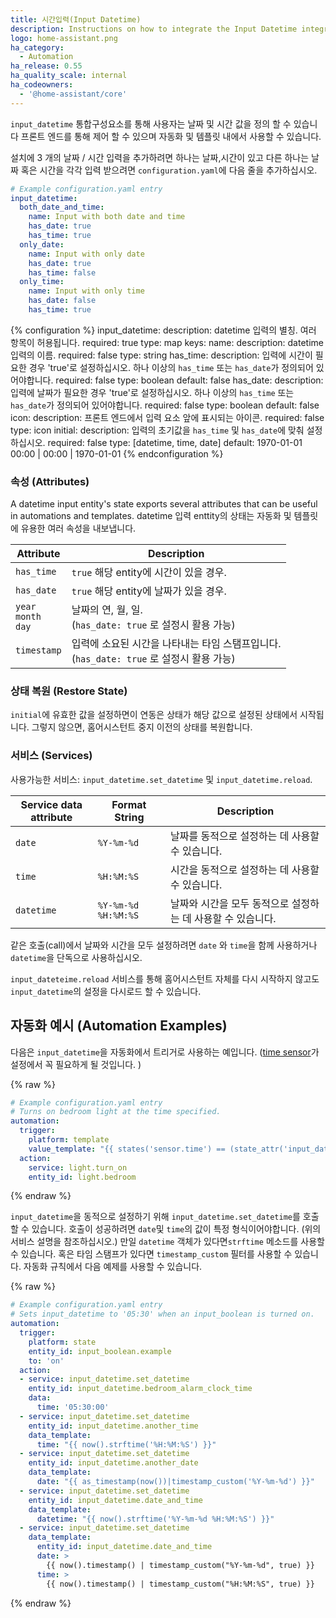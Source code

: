 ```yaml
---
title: 시간입력(Input Datetime)
description: Instructions on how to integrate the Input Datetime integration into Home Assistant.
logo: home-assistant.png
ha_category:
  - Automation
ha_release: 0.55
ha_quality_scale: internal
ha_codeowners:
  - '@home-assistant/core'
---
```


`input_datetime` 통합구성요소를 통해 사용자는 날짜 및 시간 값을 정의 할 수 있습니다
프론트 엔드를 통해 제어 할 수 있으며 자동화 및 템플릿 내에서 사용할 수 있습니다.

설치에 3 개의 날짜 / 시간 입력을 추가하려면 
하나는 날짜,시간이 있고 다른 하나는 날짜 혹은 시간을 각각 입력 받으려면 `configuration.yaml`에 다음 줄을 추가하십시오.

```yaml
# Example configuration.yaml entry
input_datetime:
  both_date_and_time:
    name: Input with both date and time
    has_date: true
    has_time: true
  only_date:
    name: Input with only date
    has_date: true
    has_time: false
  only_time:
    name: Input with only time
    has_date: false
    has_time: true
```

{% configuration %}
  input_datetime:
    description: datetime 입력의 별칭. 여러 항목이 허용됩니다.
    required: true
    type: map
    keys:
      name:
        description: datetime 입력의 이름.
        required: false
        type: string
      has_time:
        description: 입력에 시간이 필요한 경우 'true'로 설정하십시오. 하나 이상의 `has_time` 또는 `has_date`가 정의되어 있어야합니다.
        required: false
        type: boolean
        default: false
      has_date:
        description: 입력에 날짜가 필요한 경우 'true'로 설정하십시오. 하나 이상의 `has_time` 또는 `has_date`가 정의되어 있어야합니다.
        required: false
        type: boolean
        default: false
      icon:
        description: 프론트 엔드에서 입력 요소 앞에 표시되는 아이콘.
        required: false
        type: icon
      initial:
        description: 입력의 초기값을 `has_time` 및 `has_date`에 맞춰 설정하십시오.
        required: false
        type: [datetime, time, date]
        default: 1970-01-01 00:00 | 00:00 | 1970-01-01
{% endconfiguration %}

### 속성 (Attributes) 

A datetime input entity's state exports several attributes that can be useful in
automations and templates.
datetime 입력 enttity의 상태는 자동화 및 템플릿에 유용한 여러 속성을 내보냅니다.

| Attribute | Description |
| ----- | ----- |
| `has_time` | `true` 해당 entity에 시간이 있을 경우.
| `has_date` | `true` 해당 entity에 날짜가 있을 경우.
| `year`<br>`month`<br>`day` | 날짜의 연, 월, 일.<br>(`has_date: true` 로 설정시 활용 가능)
| `timestamp` | 입력에 소요된 시간을 나타내는 타임 스탬프입니다.<br>(`has_date: true` 로 설정시 활용 가능)

### 상태 복원 (Restore State)

`initial`에 유효한 값을 설정하면이 연동은 상태가 해당 값으로 설정된 상태에서 시작됩니다. 그렇지 않으면, 홈어시스턴트 중지 이전의 상태를 복원합니다. 

### 서비스 (Services)

사용가능한 서비스: `input_datetime.set_datetime` 및 `input_datetime.reload`.

Service data attribute | Format String | Description
-|-|-
`date` | `%Y-%m-%d` | 날짜를 동적으로 설정하는 데 사용할 수 있습니다.
`time` | `%H:%M:%S` | 시간을 동적으로 설정하는 데 사용할 수 있습니다.
`datetime` | `%Y-%m-%d %H:%M:%S` | 날짜와 시간을 모두 동적으로 설정하는 데 사용할 수 있습니다.

같은 호출(call)에서 날짜와 시간을 모두 설정하려면 `date` 와 `time`을 함께 사용하거나 `datetime`을 단독으로 사용하십시오.

`input_dateteime.reload` 서비스를 통해 홈어시스턴트 자체를 다시 시작하지 않고도 `input_datetime`의 설정을 다시로드 할 수 있습니다.

## 자동화 예시 (Automation Examples)

다음은 `input_datetime`을 자동화에서 트리거로 사용하는 예입니다. ([time sensor](/integrations/time_date)가 설정에서 꼭 필요하게 될 것입니다. )

{% raw %}
```yaml
# Example configuration.yaml entry
# Turns on bedroom light at the time specified.
automation:
  trigger:
    platform: template
    value_template: "{{ states('sensor.time') == (state_attr('input_datetime.bedroom_alarm_clock_time', 'timestamp') | int | timestamp_custom('%H:%M', True)) }}"
  action:
    service: light.turn_on
    entity_id: light.bedroom
```
{% endraw %}

`input_datetime`을 동적으로 설정하기 위해 `input_datetime.set_datetime`를 호출 할 수 있습니다. 호출이 성공하려면 `date`및 `time`의 값이 특정 형식이어야합니다. (위의 서비스 설명을 참조하십시오.)
만일 `datetime` 객체가 있다면`strftime` 메소드를 사용할 수 있습니다. 혹은  타임 스탬프가 있다면 `timestamp_custom` 필터를 사용할 수 있습니다. 자동화 규칙에서 다음 예제를 사용할 수 있습니다.

{% raw %}
```yaml
# Example configuration.yaml entry
# Sets input_datetime to '05:30' when an input_boolean is turned on.
automation:
  trigger:
    platform: state
    entity_id: input_boolean.example
    to: 'on'
  action:
  - service: input_datetime.set_datetime
    entity_id: input_datetime.bedroom_alarm_clock_time
    data:
      time: '05:30:00'
  - service: input_datetime.set_datetime
    entity_id: input_datetime.another_time
    data_template:
      time: "{{ now().strftime('%H:%M:%S') }}"
  - service: input_datetime.set_datetime
    entity_id: input_datetime.another_date
    data_template:
      date: "{{ as_timestamp(now())|timestamp_custom('%Y-%m-%d') }}"
  - service: input_datetime.set_datetime
    entity_id: input_datetime.date_and_time
    data_template:
      datetime: "{{ now().strftime('%Y-%m-%d %H:%M:%S') }}"
  - service: input_datetime.set_datetime
    data_template:
      entity_id: input_datetime.date_and_time
      date: >
        {{ now().timestamp() | timestamp_custom("%Y-%m-%d", true) }}
      time: >
        {{ now().timestamp() | timestamp_custom("%H:%M:%S", true) }}
```
{% endraw %}

